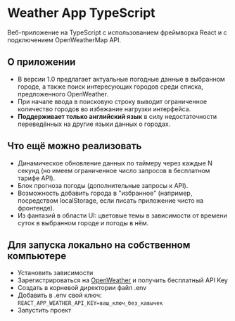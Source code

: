 # Weather App TypeScript
Веб-приложение на TypeScript с использованием фреймворка React и с подключением OpenWeatherMap API.    
    
## О приложении
* В версии 1.0 предлагает актуальные погодные данные в выбранном городе, а также поиск интересующих городов среди списка, предложенного OpenWeather.    
* При начале ввода в поисковую строку выводит ограниченное количество городов во избежание нагрузки интерфейса.    
* **Поддерживает только английский язык** в силу недостаточности переведённых на другие языки данных о городах.    
    
## Что ещё можно реализовать    
* Динамическое обновление данных по таймеру через каждые N секунд (но имеем ограниченное число запросов в бесплатном тарифе API).    
* Блок прогноза погоды (дополнительные запросы к API).    
* Возможность добавить города в "избранное" (например, посредством localStorage, если писать приложение чисто на фронтенде).    
* Из фантазий в области UI: цветовые темы в зависимости от времени суток в выбранном городе и погоды в нём.
    
## Для запуска локально на собственном компьютере    
* Установить зависимости    
* Зарегистрироваться на [OpenWeather](https://openweathermap.org/) и получить бесплатный API Key    
* Создать в корневой директории файл .env    
* Добавить в .env свой ключ: `REACT_APP_WEATHER_API_KEY=ваш_ключ_без_кавычек`    
* Запустить проект